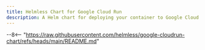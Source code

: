 ```yaml
---
title: Helmless Chart for Google Cloud Run
description: A Helm chart for deploying your container to Google Cloud Run.
---
```


--8<-- "https://raw.githubusercontent.com/helmless/google-cloudrun-chart/refs/heads/main/README.md"
